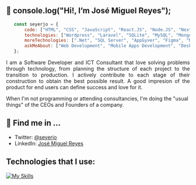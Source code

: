 ## 👋 console.log("Hi!, I’m José Miguel Reyes");
```javascript
   const seyerjo = {
       code: ["HTML", "CSS", "JavaScript", "React.JS", "Node.JS", "Next.JS", "PHP", "C#"],
       technologies: ["Wordpress", "Laravel", "SQLite", "MySQL", "MongoDB", "PostgreSQL"],
       moreTechnologies: [".Net", "SQL Server", "AppGyver", "Figma", "Notion"],
       askMeAbout: ["Web Development", "Mobile Apps Development", "Desktop Applications Development", "ITC"],
   };
```
<p align="justify" >
I am a Software Developer and ICT Consultant that love solving problems through technology, from planning the structure of each project to the transition to production. I actively contribute to each stage of their construction to obtain the best possible result. A good impresion of the product for end users can define success and love for it.

When I'm not programming or attending consultancies, I'm doing the "usual things" of the CEOs and Founders of a company.
</p>

## 📲 Find me in ...
- Twitter: [@seyerjo](https://twitter.com/seyerjo "@seyerjo")
- LinkedIn: [José Miguel Reyes](https://www.linkedin.com/in/josem-reyes "José Miguel Reyes")
## Technologies that I use:
[![My Skills](https://skills.thijs.gg/icons?i=html,css,js,react,nodejs,nextjs,php,laravel,wordpress,cs,dotnet,sqlite,mysql,mongodb,postgres,figma,powershell,linux,bash,git,github)](https://skills.thijs.gg)
